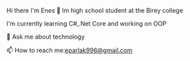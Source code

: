 Hi there I'm Enes 👋
Im high school student at the Birey college

I'm currently learning C#,.Net Core and working on OOP

💬 Ask me about technology

📫 How to reach me:eparlak996@gmail.com

<!---
Enesp4rl4k/Enesp4rl4k is a ✨ special ✨ repository because its `README.md` (this file) appears on your GitHub profile.
You can click the Preview link to take a look at your changes.
--->

